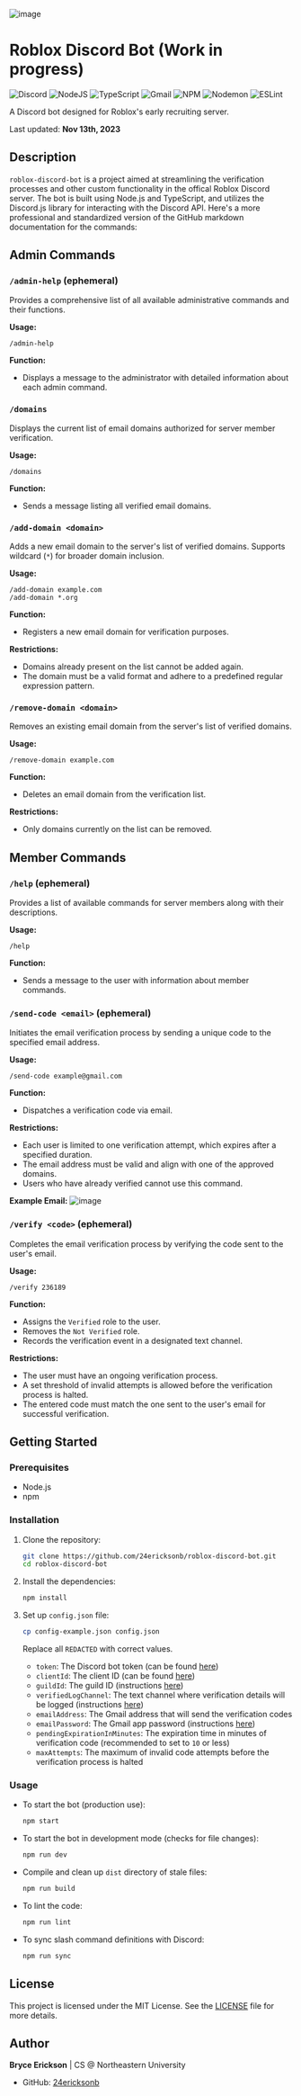 ![image](https://github.com/24ericksonb/roblox-discord-bot/assets/72327129/7c48eb63-fa40-41ce-9410-3282088db010)

# Roblox Discord Bot (Work in progress)

![Discord](https://img.shields.io/badge/Discord-%235865F2.svg?style=for-the-badge&logo=discord&logoColor=white) ![NodeJS](https://img.shields.io/badge/node.js-6DA55F?style=for-the-badge&logo=node.js&logoColor=white) ![TypeScript](https://img.shields.io/badge/typescript-%23007ACC.svg?style=for-the-badge&logo=typescript&logoColor=white) ![Gmail](https://img.shields.io/badge/Gmail-D14836?style=for-the-badge&logo=gmail&logoColor=white) ![NPM](https://img.shields.io/badge/NPM-%23CB3837.svg?style=for-the-badge&logo=npm&logoColor=white) ![Nodemon](https://img.shields.io/badge/NODEMON-%23323330.svg?style=for-the-badge&logo=nodemon&logoColor=%BBDEAD) ![ESLint](https://img.shields.io/badge/ESLint-4B3263?style=for-the-badge&logo=eslint&logoColor=white)

A Discord bot designed for Roblox's early recruiting server. 

Last updated: **Nov 13th, 2023**

## Description

`roblox-discord-bot` is a project aimed at streamlining the verification processes and other custom functionality in the offical Roblox Discord server. The bot is built using Node.js and TypeScript, and utilizes the Discord.js library for interacting with the Discord API.
Here's a more professional and standardized version of the GitHub markdown documentation for the commands:

## Admin Commands

### `/admin-help` (ephemeral)

Provides a comprehensive list of all available administrative commands and their functions.

**Usage:**
```
/admin-help
```

**Function:**
- Displays a message to the administrator with detailed information about each admin command.

### `/domains`

Displays the current list of email domains authorized for server member verification.

**Usage:**
```
/domains
```

**Function:**
- Sends a message listing all verified email domains.

### `/add-domain <domain>`

Adds a new email domain to the server's list of verified domains. Supports wildcard (`*`) for broader domain inclusion.

**Usage:**
```
/add-domain example.com
/add-domain *.org
```

**Function:**
- Registers a new email domain for verification purposes.

**Restrictions:**
- Domains already present on the list cannot be added again.
- The domain must be a valid format and adhere to a predefined regular expression pattern.

### `/remove-domain <domain>`

Removes an existing email domain from the server's list of verified domains.

**Usage:**
```
/remove-domain example.com
```

**Function:**
- Deletes an email domain from the verification list.

**Restrictions:**
- Only domains currently on the list can be removed.

## Member Commands

### `/help` (ephemeral)

Provides a list of available commands for server members along with their descriptions.

**Usage:**
```
/help
```

**Function:**
- Sends a message to the user with information about member commands.

### `/send-code <email>` (ephemeral)

Initiates the email verification process by sending a unique code to the specified email address.

**Usage:**
```
/send-code example@gmail.com
```

**Function:**
- Dispatches a verification code via email.

**Restrictions:**
- Each user is limited to one verification attempt, which expires after a specified duration.
- The email address must be valid and align with one of the approved domains.
- Users who have already verified cannot use this command.

**Example Email:**
![image](https://github.com/24ericksonb/roblox-discord-bot/assets/72327129/03fb332a-261d-4810-95fb-a29132330bbc)

### `/verify <code>` (ephemeral)

Completes the email verification process by verifying the code sent to the user's email.

**Usage:**
```
/verify 236189
```

**Function:**
- Assigns the `Verified` role to the user.
- Removes the `Not Verified` role.
- Records the verification event in a designated text channel.

**Restrictions:**
- The user must have an ongoing verification process.
- A set threshold of invalid attempts is allowed before the verification process is halted.
- The entered code must match the one sent to the user's email for successful verification.

## Getting Started

### Prerequisites

- Node.js
- npm

### Installation

1. Clone the repository:

    ```bash
    git clone https://github.com/24ericksonb/roblox-discord-bot.git
    cd roblox-discord-bot
    ```

2. Install the dependencies:

    ```bash
    npm install
    ```

3. Set up `config.json` file:
    ```bash
    cp config-example.json config.json
    ```

    Replace all `REDACTED` with correct values.

    - `token`: The Discord bot token (can be found [here](https://discord.com/developers/applications)) 
    - `clientId`: The client ID (can be found [here](https://discord.com/developers/applications))
    - `guildId`: The guild ID (instructions [here](https://support.discord.com/hc/en-us/articles/206346498-Where-can-I-find-my-User-Server-Message-ID-#:~:text=Obtaining%20Server%20IDs%20%2D%20Mobile%20App,name%20and%20select%20Copy%20ID.))
    - `verifiedLogChannel`: The text channel where verification details will be logged (instructions [here](https://en.wikipedia.org/wiki/Template:Discord_channel#:~:text=To%20get%20the%20channel%2Fserver,to%20get%20the%20guild%20ID.))
    - `emailAddress`: The Gmail address that will send the verification codes
    - `emailPassword`: The Gmail app password (instructions [here](https://support.google.com/mail/answer/185833?hl=en))
    - `pendingExpirationInMinutes`: The expiration time in minutes of verification code (recommended to set to `10` or less)
    - `maxAttempts`: The maximum of invalid code attempts before the verification process is halted

### Usage

- To start the bot (production use):

    ```bash
    npm start
    ```

- To start the bot in development mode (checks for file changes):

    ```bash
    npm run dev
    ```

- Compile and clean up `dist` directory of stale files:

    ```bash
    npm run build
    ```

- To lint the code:

    ```bash
    npm run lint
    ```

- To sync slash command definitions with Discord:

    ```bash
    npm run sync
    ```

## License

This project is licensed under the MIT License. See the [LICENSE](LICENSE) file for more details.

## Author

**Bryce Erickson** | CS @ Northeastern University

- GitHub: [24ericksonb](https://github.com/24ericksonb)

